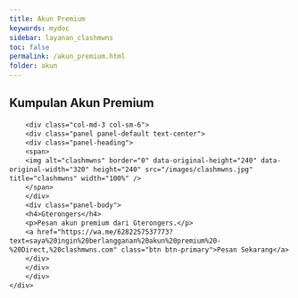 ```yaml
---
title: Akun Premium
keywords: mydoc
sidebar: layanan_clashmwns
toc: false
permalink: /akun_premium.html
folder: akun
---
```

<div class="row">
        <div class="col-lg-12">
            <h2 class="page-header">Kumpulan Akun Premium</h2>
        </div>

        <div class="col-md-3 col-sm-6">
        <div class="panel panel-default text-center">
        <div class="panel-heading">
        <span>
        <img alt="clashmwns" border="0" data-original-height="240" data-original-width="320" height="240" src="/images/clashmwns.jpg" title="clashmwns" width="100%" />
        </span>
        </div>
        <div class="panel-body">
        <h4>Gterongers</h4>
        <p>Pesan akun premium dari Gterongers.</p>
        <a href="https://wa.me/6282257537773?text=saya%20ingin%20berlangganan%20akun%20premium%20-%20Direct,%20clashmwns.com" class="btn btn-primary">Pesan Sekarang</a>
        </div>
        </div>
        </div>
    </div>
